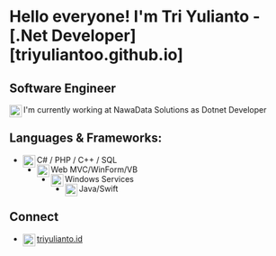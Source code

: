 # Hello everyone! I'm Tri Yulianto - [.Net Developer][triyuliantoo.github.io]

## Software Engineer
I'm currently working at NawaData Solutions as Dotnet Developer <img align="left" alt="android" width="22px" src="https://cdn-icons-png.flaticon.com/512/2703/2703312.png"/>

## Languages & Frameworks:
- C# / PHP / C++ / SQL<img align="left" alt="android" width="22px" src="https://cdn-icons-png.flaticon.com/512/7838/7838457.png"/>
- Web MVC/WinForm/VB<img align="left" alt="android" width="22px" src="https://cdn-icons-png.flaticon.com/512/888/888954.png"/>
- Windows Services<img align="left" alt="android" width="22px" src="https://cdn-icons-png.flaticon.com/512/2592/2592498.png"/>
- Java/Swift<img align="left" alt="android" width="22px" src="https://cdn-icons-png.flaticon.com/512/2586/2586488.png"/>

## Connect
- [triyulianto.id<img align="left" alt="alfianlosari | Website" width="22px" src="https://cdn-icons-png.flaticon.com/512/2721/2721725.png"/>][website]

[website]: https://triyulianto.github.io
[youtube]: https://youtube.com/triyulianto
[twitter]: https://twitter.com/triyuliantoo
[linkedin]: https://linkedin.com/in/triyulianto
[instagram]: https://instagram.com/_triyulianto
